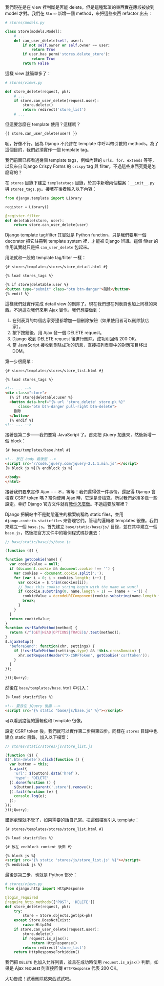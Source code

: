 我們現在是在 view 裡判斷是否能 delete。但是這種繁瑣的東西實在應該被放到 model 才對。我們在 `Store` 新增一個 method，來把這些東西 refactor 出去：

```python
# stores/models.py

class Store(models.Model):
    # ...
    def can_user_delete(self, user):
        if not self.owner or self.owner == user:
            return True
        if user.has_perm('stores.delete_store'):
            return True
        return False
```

這樣 view 就簡單多了：

```python
# stores/views.py

def store_delete(request, pk):
    # ...
    if store.can_user_delete(request.user):
        store.delete()
        return redirect('store_list')
    # ...
```

但這要怎麼在 template 使用？這樣嗎？

```html
{{ store.can_user_delete(user) }}
```

呃，好像不行。因為 Django 不允許在 template 中呼叫帶引數的 methods。為了這個目的，我們必須實作一個 template tag。

我們前面已經看過幾個 template tags，例如內建的 `urls`、`for`、`extends` 等等，以及來自 Django Crispy Forms 的 `crispy` tag 與 filter。不過這些東西究竟是怎麼寫的？

在 `stores` 目錄下建立 `templatetags` 目錄，於其中新增兩個檔案：`__init__.py` 與 `stores_tags.py`。接著在後者輸入以下內容：

```python
from django.template import Library

register = Library()

@register.filter
def deletable(store, user):
    return store.can_user_delete(user)
```

Django template tag/filter 其實就是 Python function，只是我們要用一個 decorator 把它註冊到 template system 裡，才能被 Django 辨識。這個 filter 的作用其實就只是把 `can_user_delete` 包起來。

用法就和一般的 template tag/filter 一樣：

```html
{# stores/templates/stores/store_detail.html #}

{% load stores_tags %}

{% if store|deletable:user %}
<button type="submit" class="btn btn-danger">刪除</button>
{% endif %}
```

這樣我們就實作完成 detail view 的刪除了。現在我們想在列表頁也加上同樣的東西。不過這次我們來用 Ajax 實作。我們想要做到：

1. 在列表頁的每個店家旁邊都增加一個刪除按鈕（如果使用者可以刪除該店家）。
2. 按下按鈕後，用 Ajax 發一個 DELETE request。
3. Django 收到 DELETE request 後進行刪除，成功則回傳 200 OK。
4. 當 JavaScript 接收到刪除成功的訊息，直接把列表頁中的對應項目移出 DOM。

第一步很簡單：

```html
{# stores/templates/stores/store_list.html #}

{% load stores_tags %}

<!-- ... -->
<div class="store">
  {% if store|deletable:user %}
  <button data-href="{% url 'store_delete' store.pk %}"
      class="btn btn-danger pull-right btn-delete">
    刪除
  </button>
  {% endif %}
<!-- ... -->
```

接著是第二步——我們要寫 JavaScript 了。首先把 jQuery 加進來，然後新增一個 block：

```html
{# base/templates/base.html #}

<!-- 放在 body 最後面 -->
<script src="//code.jquery.com/jquery-2.1.1.min.js"></script>
{% block js %}{% endblock js %}

</body>
</html>
```

接著我們要來實作 Ajax⋯⋯不，等等！我們還得做一件事情。還記得 Django 會檢查 CSRF token 嗎？當你使用 Ajax 時，它還是會檢查。所以我們必須多做一些設定。幸好 Django 官方文件就有[教你怎麼做](https://docs.djangoproject.com/en/dev/ref/contrib/csrf/#ajax)。不過這要放哪裡？

Django 把網站中不是動態產生的檔案統稱為 static files，並用 `django.contrib.staticfiles` 來管理它們。管理的邏輯和 templates 很像。我們來建立一個 `base.js`。首先建立 `base/static/base/js/` 目錄，並在其中建立一個 `base.js`，然後把官方文件中的範例程式碼抄進去：

```javascript
// base/static/base/js/base.js

(function ($) {

function getCookie(name) {
  var cookieValue = null;
  if (document.cookie && document.cookie !== '') {
    var cookies = document.cookie.split(';');
    for (var i = 0; i < cookies.length; i++) {
      var cookie = $.trim(cookies[i]);
      // Does this cookie string begin with the name we want?
      if (cookie.substring(0, name.length + 1) == (name + '=')) {
        cookieValue = decodeURIComponent(cookie.substring(name.length + 1));
        break;
      }
    }
  }
  return cookieValue;
}
function csrfSafeMethod(method) {
  return (/^(GET|HEAD|OPTIONS|TRACE)$/.test(method));
}
$.ajaxSetup({
  'beforeSend': function(xhr, settings) {
    if (!csrfSafeMethod(settings.type) && !this.crossDomain) {
      xhr.setRequestHeader("X-CSRFToken", getCookie('csrftoken'));
    }
  }
});

})(jQuery);
```

然後在 `base/templates/base.html` 中引入：

```html
{% load staticfiles %}

<!-- 要放在 jQuery 後面 -->
<script src="{% static 'base/js/base.js' %}"></script>
```

可以看到路徑的邏輯也和 template 很像。

設定 CSRF token 後，我們就可以實作第二步與第四步。同樣在 `stores` 目錄中也建立 static 目錄，加入以下檔案：

```javascript
// stores/static/stores/js/store_list.js

(function ($) {
$('.btn-delete').click(function () {
  var button = this;
  $.ajax({
    'url': $(button).data('href'),
    'type': 'DELETE'
  }).done(function () {
    $(button).parent('.store').remove();
  }).fail(function (e) {
    console.log(e);
  });
});
})(jQuery);
```

錯誤處理就不管了，如果需要的話自己寫。把這個檔案引入 template：

```html
{# stores/templates/stores/store_list.html #}

{% load staticfiles %}

{# 放在 endblock content 後面 #}

{% block js %}
<script src="{% static 'stores/js/store_list.js' %}"></script>
{% endblock js %}
```

最後是第三步，也就是 Python 部分：

```python
# stores/views.py
from django.http import HttpResponse

@login_required
@require_http_methods(['POST', 'DELETE'])
def store_delete(request, pk):
    try:
        store = Store.objects.get(pk=pk)
    except Store.DoesNotExist:
        raise Http404
    if store.can_user_delete(request.user):
        store.delete()
        if request.is_ajax():
            return HttpResponse()
        return redirect('store_list')
    return HttpResponseForbidden()
```

我們把 `DELETE` 也加入允許列表，並且在成功時使用 `request.is_ajax()` 判斷，如果是 Ajax request 則直接回傳 `HTTPResponse` 代表 200 OK。

大功告成！試著刪除點東西試試吧。
